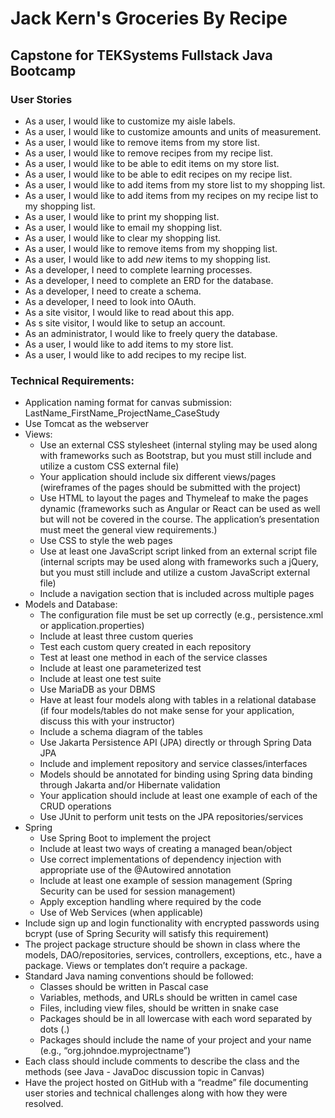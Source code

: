# Jack Kern's Groceries By Recipe
## Capstone for TEKSystems Fullstack Java Bootcamp

### User Stories
- As a user, I would like to customize my aisle labels.
- As a user, I would like to customize amounts and units of measurement.
- As a user, I would like to remove items from my store list.
- As a user, I would like to remove recipes from my recipe list.
- As a user, I would like to be able to edit items on my store list.
- As a user, I would like to be able to edit recipes on my recipe list.
- As a user, I would like to add items from my store list to my shopping list.
- As a user, I would like to add items from my recipes on my recipe list to my shopping list.
- As a user, I would like to print my shopping list.
- As a user, I would like to email my shopping list.
- As a user, I would like to clear my shopping list.
- As a user, I would like to remove items from my shopping list.
- As a user, I would like to add *new* items to my shopping list.
- As a developer, I need to complete learning processes.
- As a developer, I need to complete an ERD for the database.
- As a developer, I need to create a schema.
- As a developer, I need to look into OAuth.
- As a site visitor, I would like to read about this app.
- As s site visitor, I would like to setup an account.
- As an administrator, I would like to freely query the database.
- As a user, I would like to add items to my store list.
- As a user, I would like to add recipes to my recipe list.

### Technical Requirements:

- Application naming format for canvas submission: LastName_FirstName_ProjectName_CaseStudy
- Use Tomcat as the webserver
- Views:
  - Use an external CSS stylesheet (internal styling may be used along with frameworks such as Bootstrap, but you must still include and utilize a custom CSS external file)
  - Your application should include six different views/pages (wireframes of the pages should be submitted with the project)
  - Use HTML to layout the pages and Thymeleaf to make the pages dynamic (frameworks such as Angular or React can be used as well but will not be covered in the course. The application’s presentation must meet the general view requirements.)
  - Use CSS to style the web pages
  - Use at least one JavaScript script linked from an external script file (internal scripts may be used along with frameworks such a jQuery, but you must still include and utilize a custom JavaScript external file)
  - Include a navigation section that is included across multiple pages
- Models and Database:
  - The configuration file must be set up correctly (e.g., persistence.xml or application.properties)
  - Include at least three custom queries
  - Test each custom query created in each repository
  - Test at least one method in each of the service classes
  - Include at least one parameterized test
  - Include at least one test suite
  - Use MariaDB as your DBMS
  - Have at least four models along with tables in a relational database (if four models/tables do not make sense for your application, discuss this with your instructor)
  - Include a schema diagram of the tables
  - Use Jakarta Persistence API (JPA) directly or through Spring Data JPA
  - Include and implement repository and service classes/interfaces
  - Models should be annotated for binding using Spring data binding through Jakarta and/or Hibernate validation
  - Your application should include at least one example of each of the CRUD operations
  - Use JUnit to perform unit tests on the JPA repositories/services
- Spring
  - Use Spring Boot to implement the project
  - Include at least two ways of creating a managed bean/object
  - Use correct implementations of dependency injection with appropriate use of the @Autowired annotation
  - Include at least one example of session management (Spring Security can be used for session management)
  - Apply exception handling where required by the code
  - Use of Web Services (when applicable)
- Include sign up and login functionality with encrypted passwords using bcrypt (use of Spring Security will satisfy this requirement)
- The project package structure should be shown in class where the models, DAO/repositories, services, controllers, exceptions, etc., have a package. Views or templates don’t require a package.
- Standard Java naming conventions should be followed:
  - Classes should be written in Pascal case
  - Variables, methods, and URLs should be written in camel case
  - Files, including view files, should be written in snake case
  - Packages should be in all lowercase with each word separated by dots (.)
  - Packages should include the name of your project and your name (e.g., “org.johndoe.myprojectname”)
- Each class should include comments to describe the class and the methods (see Java - JavaDoc discussion topic in Canvas)
- Have the project hosted on GitHub with a “readme” file documenting user stories and technical challenges along with how they were resolved.
